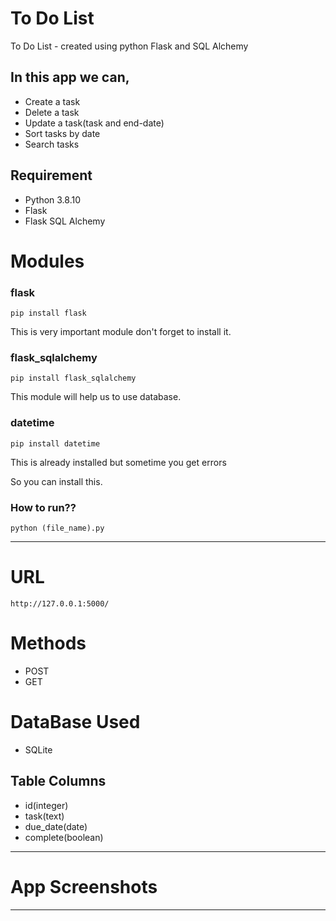 # To Do List
<p> To Do List - created using python Flask and SQL Alchemy</p>

## In this app we can,

- Create a task
- Delete a task
- Update a task(task and end-date)
- Sort tasks by date
- Search tasks

## Requirement
- Python 3.8.10
- Flask
- Flask SQL Alchemy

# Modules
### flask

```
pip install flask
```

This is very important module don't forget to install it.

### flask_sqlalchemy

```
pip install flask_sqlalchemy
```

This module will help us to use database.

### datetime

```
pip install datetime
```

This is already installed but sometime you get errors

So you can install this.

### How to run??

```
python (file_name).py
```
----------------------------------------------------------------------------------------------
# URL

```
http://127.0.0.1:5000/
```
# Methods
- POST
- GET

# DataBase Used
- SQLite

## Table Columns
- id(integer)
- task(text)
- due_date(date)
- complete(boolean)

---------------------------------------------------------------------------------------------------------------------------------
# App Screenshots

--------------------------------------------------------------------------------------------------------------------------
